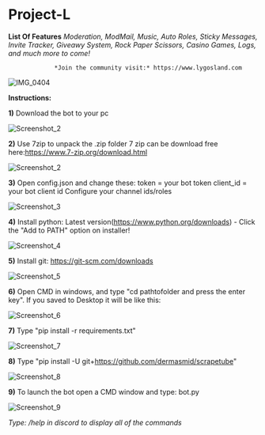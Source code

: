 # Project-L

**List Of Features**
*Moderation, ModMail, Music, Auto Roles, Sticky Messages,  Invite Tracker, Giveawy System, Rock Paper Scissors, Casino Games, Logs, and much more to come!* 

                 *Join the community visit:* https://www.lygosland.com

![IMG_0404](https://github.com/Sir-lygophobia/Project-L/assets/143434121/db4aee20-92e6-4c81-ae1b-247bd9b78dd4)

**Instructions:**

**1)** Download the bot to your pc

![Screenshot_2](https://github.com/Sir-lygophobia/Project-L/assets/143434121/a0065b69-f250-487a-bb9b-4513be044f1f)

**2)** Use 7zip to unpack the .zip folder 7 zip can be download free here:https://www.7-zip.org/download.html

![Screenshot_2](https://github.com/Sir-lygophobia/Project-L/assets/143434121/7ac50583-849f-4bd2-b018-1b1268af6fc8)

**3)** Open config.json and change these:
token = your bot token
client_id = your bot client id
Configure your channel ids/roles

![Screenshot_3](https://github.com/Sir-lygophobia/Project-L/assets/143434121/258903a6-1cd7-40f7-a138-c1a7dba114fc)


**4)** Install python: Latest version(https://www.python.org/downloads) - Click the "Add to PATH" option on installer!

![Screenshot_4](https://github.com/Sir-lygophobia/Project-L/assets/143434121/362dd9bb-a3df-4cbb-a429-17c1936ee249)

**5)** Install git: https://git-scm.com/downloads

![Screenshot_5](https://github.com/Sir-lygophobia/Project-L/assets/143434121/e5c00c42-69cf-4ee7-810d-3e6dff731195)

**6)** Open CMD in windows, and type "cd pathtofolder and press the enter key". If you saved to Desktop it will be like this:

![Screenshot_6](https://github.com/Sir-lygophobia/Project-L/assets/143434121/525c7377-716b-4999-a11b-98e3ea270cac)

**7)** Type "pip install -r requirements.txt" 

![Screenshot_7](https://github.com/Sir-lygophobia/Project-L/assets/143434121/4f321d25-258f-4d1e-a324-7ac8662495b3)

**8)** Type "pip install -U git+https://github.com/dermasmid/scrapetube"

![Screenshot_8](https://github.com/Sir-lygophobia/Project-L/assets/143434121/9bc22993-d3d5-464b-9a88-5766f4ab8641)

**9)** To launch the bot open a CMD window and type: bot.py

![Screenshot_9](https://github.com/Sir-lygophobia/Project-L/assets/143434121/e4f79345-3d6a-4bac-ab4a-e9ad10e81af3)

*Type: /help in discord to display all of the commands*
